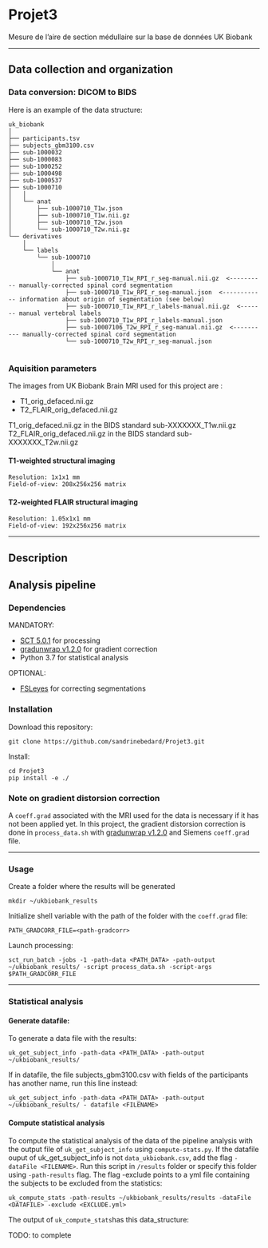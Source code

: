 # Projet3
Mesure de l’aire de section médullaire sur la base de données UK Biobank
- - -
## Data collection and organization
### Data conversion: DICOM to BIDS
Here is an example of the data structure:
~~~
uk_biobank
│
├── participants.tsv
├── subjects_gbm3100.csv
├── sub-1000032
├── sub-1000083
├── sub-1000252
├── sub-1000498
├── sub-1000537
├── sub-1000710
│   │
│   └── anat
│       ├── sub-1000710_T1w.json
│       ├── sub-1000710_T1w.nii.gz
│       ├── sub-1000710_T2w.json
│       └── sub-1000710_T2w.nii.gz
└── derivatives
    │
    └── labels
        └── sub-1000710
            │
            └── anat
                ├── sub-1000710_T1w_RPI_r_seg-manual.nii.gz  <---------- manually-corrected spinal cord segmentation
                ├── sub-1000710_T1w_RPI_r_seg-manual.json  <------------ information about origin of segmentation (see below)
                ├── sub-1000710_T1w_RPI_r_labels-manual.nii.gz  <------- manual vertebral labels
                ├── sub-1000710_T1w_RPI_r_labels-manual.json
                ├── sub-10007106_T2w_RPI_r_seg-manual.nii.gz  <---------- manually-corrected spinal cord segmentation
                └── sub-1000710_T2w_RPI_r_seg-manual.json
 
~~~

### Aquisition parameters
The images from UK Biobank Brain MRI used for this project are :
 * T1_orig_defaced.nii.gz
 * T2_FLAIR_orig_defaced.nii.gz
 
 T1_orig_defaced.nii.gz in the BIDS standard sub-XXXXXXX_T1w.nii.gz
 T2_FLAIR_orig_defaced.nii.gz in the BIDS standard sub-XXXXXXX_T2w.nii.gz
#### T1-weighted structural imaging
    Resolution: 1x1x1 mm
    Field-of-view: 208x256x256 matrix
#### T2-weighted FLAIR structural imaging
    Resolution: 1.05x1x1 mm
    Field-of-view: 192x256x256 matrix
- - -
## Description
## Analysis pipeline
### Dependencies
MANDATORY:

* [SCT 5.0.1](https://github.com/neuropoly/spinalcordtoolbox/releases/tag/5.0.1) for processing
* [gradunwrap v1.2.0](https://github.com/Washington-University/gradunwarp/tree/v1.2.0) for gradient correction
* Python 3.7  for statistical analysis

OPTIONAL:

* [FSLeyes](https://fsl.fmrib.ox.ac.uk/fsl/fslwiki/FSLeyes) for correcting segmentations

### Installation
Download this repository:
~~~
git clone https://github.com/sandrinebedard/Projet3.git
~~~
Install:
~~~
cd Projet3
pip install -e ./
~~~
### Note on gradient distorsion correction
A `coeff.grad` associated with the MRI used for the data is necessary if it has not been applied yet. In this project, the gradient distorsion correction is done in `process_data.sh` with [gradunwrap v1.2.0](https://github.com/Washington-University/gradunwarp/tree/v1.2.0) and Siemens `coeff.grad` file.
- - -
### Usage
Create a folder where the results will be generated
~~~
mkdir ~/ukbiobank_results
~~~
Initialize shell variable with the path of the folder with the `coeff.grad` file:
~~~
PATH_GRADCORR_FILE=<path-gradcorr>
~~~
Launch processing:
~~~
sct_run_batch -jobs -1 -path-data <PATH_DATA> -path-output ~/ukbiobank_results/ -script process_data.sh -script-args $PATH_GRADCORR_FILE
~~~
- - -
### Statistical analysis
#### Generate datafile:
To generate a data file with the results:

~~~
uk_get_subject_info -path-data <PATH_DATA> -path-output ~/ukbiobank_results/
~~~

If in datafile, the file subjects_gbm3100.csv with fields of the participants has another name, run this line instead:

~~~
uk_get_subject_info -path-data <PATH_DATA> -path-output ~/ukbiobank_results/ - datafile <FILENAME>
~~~
#### Compute statistical analysis
To compute the statistical analysis of the data of the pipeline analysis with the output file of `uk_get_subject_info` using `compute-stats.py`.  If the datafile ouput of uk_get_subject_info is not `data_ukbiobank.csv`, add the flag `-dataFile <FILENAME>`. Run this script in `/results` folder or specify this folder using  `-path-results` flag. The flag -exclude points to a yml file containing the subjects to be excluded from the statistics:
~~~
uk_compute_stats -path-results ~/ukbiobank_results/results -dataFile <DATAFILE> -exclude <EXCLUDE.yml>
~~~

The output of `uk_compute_stats`has this data_structure:

TODO: to complete
